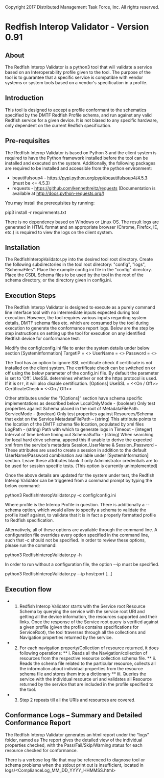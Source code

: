 Copyright 2017 Distributed Management Task Force, Inc. All rights reserved.
# Redfish Interop Validator - Version 0.91

## About
The Redfish Interop Validator is a python3 tool that will validate a service based on an Interoperability profile given to the tool.  The purpose of the tool is to guarantee that a specific service is compatible with vendor systems or system tools based on a vendor's specification in a profile.

## Introduction
This tool is designed to accept a profile conformant to the schematics specified by the DMTF Redfish Profile schema, and run against any valid Redfish service for a given device.  It is not biased to any specific hardware, only dependent on the current Redfish specification.

## Pre-requisites
The Redfish Interop Validator is based on Python 3 and the client system is required to have the Python framework installed before the tool can be installed and executed on the system. Additionally, the following packages are required to be installed and accessible from the python environment:
* beautifulsoup4  - https://pypi.python.org/pypi/beautifulsoup4/4.5.3 (must be <= 4.5.3)
* requests  - https://github.com/kennethreitz/requests (Documentation is available at http://docs.python-requests.org/)

You may install the prerequisites by running:

pip3 install -r requirements.txt

There is no dependency based on Windows or Linux OS. The result logs are generated in HTML format and an appropriate browser (Chrome, Firefox, IE, etc.) is required to view the logs on the client system.

## Installation
The RedfishInteropValidator.py into the desired tool root directory.  Create the following subdirectories in the tool root directory: "config", "logs", "SchemaFiles".  Place the example config.ini file in the "config" directory.  Place the CSDL Schema files to be used by the tool in the root of the schema directory, or the directory given in config.ini.

## Execution Steps
The Redfish Interop Validator is designed to execute as a purely command line interface tool with no intermediate inputs expected during tool execution. However, the tool requires various inputs regarding system details, DMTF schema files etc. which are consumed by the tool during execution to generate the conformance report logs. Below are the step by step instructions on setting up the tool for execution on any identified Redfish device for conformance test:

Modify the config\config.ini file to enter the system details under below section
[SystemInformation]
TargetIP = <<IPv4 address of the system under test>>
UserName = <<User ID of Administrator on the system>>
Password = <<Password of the Administrator>>

The Tool has an option to ignore SSL certificate check if certificate is not installed on the client system. The certificate check can be switched on or off using the below parameter of the config.ini file. By default the parameter is set to ‘Off’.  UseSSL determines whether or not the https protocol is used.  If it is `Off`, it will also disable certification.
[Options]
UseSSL = <<On / Off>>
CertificateCheck = <<On / Off>>

Other  attributes under the “[Options]” section have schema specific implementations as described below
LocalOnlyMode - (boolean) Only test properties against Schema placed in the root of MetadataFilePath.
ServiceMode - (boolean) Only test properties against Resources/Schema that exist on the Service
MetadataFilePath – (string) This attribute points to the location of the DMTF schema file location, populated by xml files
LogPath - (string) Path with which to generate logs in
Timeout - (integer) Interval of time before timing out
SchemaSuffix - (string) When searching for local hard drive schema, append this if unable to derive the expected xml from the service's metadata
Session_UserName & Session_Password – These attributes are used to create a session in addition to the default UserName/Password combination available under [SystemInformation] section. Leave these attributes blank if only Administrator credentials are to be used for session specific tests. (This option is currently unimplemented)

Once the above details are updated for the system under test, the Redfish Interop Validator can be triggered from a command prompt by typing the below command:

python3 RedfishInteropValidator.py <profile> -c config/config.ini

Where profile is the Interop Profile in question.  There is additionally a --schema option, which would allow to specify a schema to validate the profile itself against, to validate that it is in fact a properly formatted profile to Redfish specification.  

Alternatively, all of these options are available through the command line.  A configuration file overrides every option specified in the command line, such that -c should not be specified.  In order to review these options, please run the command:

python3 RedfishInteropValidator.py -h

In order to run without a configuration file, the option --ip must be specified.

python3 RedfishInteropValidator.py <profile> --ip host:port [...]

## Execution flow
* 1.	Redfish Interop Validator starts with the Service root Resource Schema by querying the service with the service root URI and getting all the device information, the resources supported and their links. Once the response of the Service root query is verified against a given profile (given the profile contains specifications for ServiceRoot), the tool traverses through all the collections and Navigation properties returned by the service.
* 2.	For each navigation property/Collection of resource returned, it does following operations:
** i.	Reads all the Navigation/collection of resources from the respective resource collection schema file.
** ii.	Reads the schema file related to the particular resource, collects all the information about individual properties from the resource schema file and stores them into a dictionary
** iii.	Queries the service with the individual resource uri and validates all Resource returned by the service that are included in the profile specified to the tool.
* 3.	Step 2 repeats till all the URIs and resources are covered.
 
## Conformance Logs – Summary and Detailed Conformance Report
The Redfish Interop Validator generates an html report under the “logs” folder, named as  The report gives the detailed view of the individual properties checked, with the Pass/Fail/Skip/Warning status for each resource checked for conformance.

There is a verbose log file that may be referenced to diagnose tool or schema problems when the stdout print out is insufficient, located in logs/<ComplianceLog_MM_DD_YYYY_HHMMSS.html>

